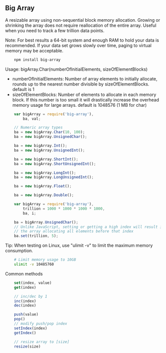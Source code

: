 Big Array
---------

A resizable array using non-sequential block memory allocation. 
Growing or shrinking the array does not require reallocation of the entire array. 
Useful when you need to track a few trillion data points.

Note: For best results a 64-bit system and enough RAM to hold your data is recommended. If your data set grows slowly over time, paging to virtual memory may be acceptable.

````bash
	npm install big-array
````

Usage: bigArray.Char(numberOfInitialElements, sizeOfElementBlocks)

* numberOfInitialElements: Number of array elements to initially allocate, rounds up to the nearest number divisible by sizeOfElementBlocks. default is 1
* sizeOfElementBlocks: Number of elements to allocate in each memory block. If this number is too small it will drastically increase the overhead memory usage for large arrays. default is 1048576 (1 MB for char)

````javascript
	var bigArray = require('big-array'),
		ba, val;

	// Numeric array types
	ba = new bigArray.Char(10, 100);
	ba = new bigArray.UnsignedChar();

	ba = new bigArray.Int();
	ba = new bigArray.UnsignedInt();

	ba = new bigArray.ShortInt();
	ba = new bigArray.ShortUnsignedInt();

	ba = new bigArray.LongInt();
	ba = new bigArray.LongUnsignedInt();

	ba = new bigArray.Float();

	ba = new bigArray.Double();

````

````javascript
	var bigArray = require('big-array'),
		trillion = 1000 * 1000 * 1000 * 1000,
		ba, i;

	ba = bigArray.UnsignedChar();
	// Unlike JavaScript, setting or getting a high index will result in 
	// the array allocating all elements before that index
	ba.set(trillion, 5);

````

Tip: When testing on Linux, use "ulimit -v" to limit the maximum memory consumption.

````bash
	# Limit memory usage to 10GB
	ulimit -v 10485760
````

Common methods

````javascript
	set(index, value)
	get(index)

	// inc/dec by 1
	inc(index)
	dec(index)

	push(value)
	pop()
	// modify push/pop index
	setIndex(index)
	getIndex()

	// resize array to [size]
	resize(size)
````
